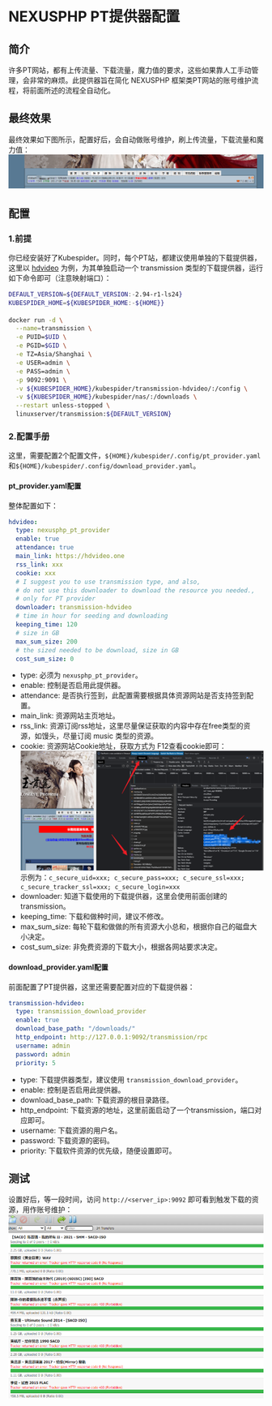# NEXUSPHP PT提供器配置

## 简介
许多PT网站，都有上传流量、下载流量，魔力值的要求，这些如果靠人工手动管理，会非常的麻烦。此提供器旨在简化 NEXUSPHP 框架类PT网站的账号维护流程，将前面所述的流程全自动化。

## 最终效果
最终效果如下图所示，配置好后，会自动做账号维护，刷上传流量，下载流量和魔力值：
![final_show](./images/final_show.png)


## 配置
### 1.前提
你已经安装好了Kubespider。同时，每个PT站，都建议使用单独的下载提供器，这里以 [hdvideo](https://hdvideo.one/) 为例，为其单独启动一个 transmission 类型的下载提供器，运行如下命令即可（注意映射端口）：
```sh
DEFAULT_VERSION=${DEFAULT_VERSION:-2.94-r1-ls24}
KUBESPIDER_HOME=${KUBESPIDER_HOME:-${HOME}}

docker run -d \
  --name=transmission \
  -e PUID=$UID \
  -e PGID=$GID \
  -e TZ=Asia/Shanghai \
  -e USER=admin \
  -e PASS=admin \
  -p 9092:9091 \
  -v ${KUBESPIDER_HOME}/kubespider/transmission-hdvideo/:/config \
  -v ${KUBESPIDER_HOME}/kubespider/nas/:/downloads \
  --restart unless-stopped \
  linuxserver/transmission:${DEFAULT_VERSION}
```

### 2.配置手册
这里，需要配置2个配置文件，`${HOME}/kubespider/.config/pt_provider.yaml`和`${HOME}/kubespider/.config/download_provider.yaml`。

#### pt_provider.yaml配置
整体配置如下：
```yaml
hdvideo:
  type: nexusphp_pt_provider
  enable: true
  attendance: true
  main_link: https://hdvideo.one
  rss_link: xxx
  cookie: xxx
  # I suggest you to use transmission type, and also,
  # do not use this downloader to download the resource you needed.,
  # only for PT provider
  downloader: transmission-hdvideo
  # time in hour for seeding and downloading
  keeping_time: 120
  # size in GB
  max_sum_size: 200
  # the sized needed to be download, size in GB
  cost_sum_size: 0
```
* type: 必须为 `nexusphp_pt_provider`。
* enable: 控制是否启用此提供器。
* attendance: 是否执行签到，此配置需要根据具体资源网站是否支持签到配置。
* main_link: 资源网站主页地址。
* rss_link: 资源订阅rss地址，这里尽量保证获取的内容中存在free类型的资源，如馒头，尽量订阅 music 类型的资源。
* cookie: 资源网站Cookie地址，获取方式为 F12查看cookie即可：
  ![get_cookie](./images/get_cookie.png)
  示例为：`c_secure_uid=xxx; c_secure_pass=xxx; c_secure_ssl=xxx; c_secure_tracker_ssl=xxx; c_secure_login=xxx`
* downloader: 知道下载使用的下载提供器，这里会使用前面创建的transmission。
* keeping_time: 下载和做种时间，建议不修改。
* max_sum_size: 每轮下载和做做的所有资源大小总和，根据你自己的磁盘大小决定。
* cost_sum_size: 非免费资源的下载大小，根据各网站要求决定。

#### download_provider.yaml配置
前面配置了PT提供器，这里还需要配置对应的下载提供器：
```yaml
transmission-hdvideo:
  type: transmission_download_provider
  enable: true
  download_base_path: "/downloads/"
  http_endpoint: http://127.0.0.1:9092/transmission/rpc
  username: admin
  password: admin
  priority: 5
```
* type: 下载提供器类型，建议使用 `transmission_download_provider`。
* enable: 控制是否启用此提供器。
* download_base_path: 下载资源的根目录路径。
* http_endpoint: 下载资源的地址，这里前面启动了一个transmission，端口对应即可。
* username: 下载资源的用户名。
* password: 下载资源的密码。
* priority: 下载软件资源的优先级，随便设置即可。

## 测试
设置好后，等一段时间，访问 `http://<server_ip>:9092` 即可看到触发下载的资源，用作账号维护：
![download_show](./images/download_show.png)



